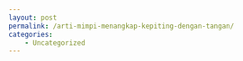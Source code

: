 ```yaml
---
layout: post
permalink: /arti-mimpi-menangkap-kepiting-dengan-tangan/
categories:
    - Uncategorized
---
```


